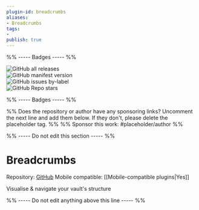 ```yaml
---
plugin-id: breadcrumbs
aliases:
- Breadcrumbs
tags: 
- 
publish: true
---
```


%% ----- Badges ----- %%

![GitHub all releases](https://img.shields.io/github/downloads/SkepticMystic/breadcrumbs/total?color=573E7A&logo=github&style=for-the-badge)   
![GitHub manifest version](https://img.shields.io/github/manifest-json/v/SkepticMystic/breadcrumbs?color=573E7A&logo=github&style=for-the-badge)   
![GitHub issues by-label](https://img.shields.io/github/issues/SkepticMystic/breadcrumbs/help%20wanted?color=573E7A&logo=github&style=for-the-badge)   
![GitHub Repo stars](https://img.shields.io/github/stars/SkepticMystic/breadcrumbs?color=573E7A&logo=github&style=for-the-badge)

%% ----- Badges ----- %%

%% Does the repository or author have any sponsoring links? Uncomment the next line and add them below. If they don't, please delete the placeholder tag. %%
%% Sponsor this work: #placeholder/author %%

%% ----- Do not edit this section ----- %%

# Breadcrumbs

Repository: [GitHub](https://github.com/SkepticMystic/breadcrumbs)
Mobile compatible: [[Mobile-compatible plugins|Yes]]

Visualise & navigate your vault's structure

%% ----- Do not edit anything above this line ----- %% 
